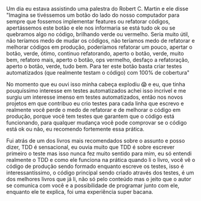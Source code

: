 Um dia eu estava assistindo uma palestra do Robert C. Martin e ele disse "Imagina se tivéssemos um botão do lado do nosso computador para sempre que fossemos implementar features ou refatorar códigos, apertássemos este botão e ele nos informaria se está tudo ok ou se quebramos algo no código, brilhando verde ou vermelho. Seria muito útil, não teríamos medo de mudar os códigos, não teríamos medo de refatorar e melhorar códigos em produção, poderíamos refatorar um pouco, apertar o botão, verde, ótimo, continuo refatorando, aperto o botão, verde, muito bem, refatoro mais, aperto o botão, ops vermelho, desfaço a refatoração, aperto o botão, verde, tudo bem. Para ter este botão basta criar testes automatizados (que realmente testam o código) com 100% de cobertura"

No momento que eu ouvi isso minha cabeça explodiu 😱 e eu, que tinha pouquíssimo interesse em testes automatizados achei isso incrível e me surgiu um interesse imenso em testes automatizados, então nos novos projetos em que contribuo eu crio testes para cada linha que escrevo e realmente você perde o medo de refatorar e de melhorar o código em produção, porque você tem testes que garantem que o código está funcionando, para qualquer mudança você pode comprovar se o código está ok ou não, eu recomendo fortemente essa prática.

Fui atrás de um dos livros mais recomendados sobre o assunto e posso dizer, TDD é sensacional, eu ouvia muito que TDD é sobre escrever primeiro o teste mas isso nunca fez muito sentido para mim, eu só entendi realmente o TDD e como ele funciona na prática quando li o livro, você vê o código de produção sendo formado enquanto escreve os testes, isso é interessantíssimo, o código principal sendo criado através dos testes, é um dos melhores livros que já li, não só pelo conteúdo mas o jeito que o autor se comunica com você e a possibilidade de programar junto com ele, enquanto ele te explica, foi uma experiência super bacana.
